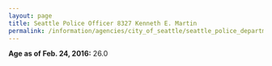 ```yaml
---
layout: page
title: Seattle Police Officer 8327 Kenneth E. Martin
permalink: /information/agencies/city_of_seattle/seattle_police_department/copbook/8327/
---
```


**Age as of Feb. 24, 2016:** 26.0
